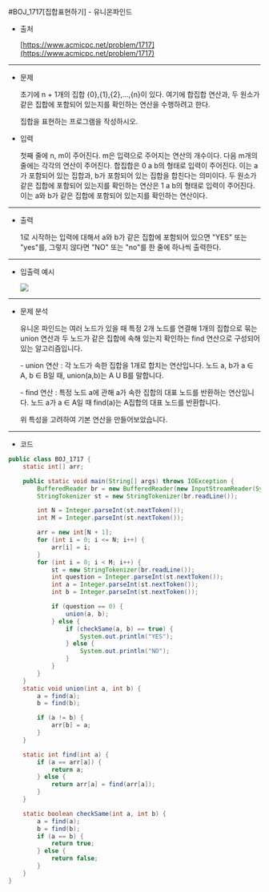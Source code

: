 #BOJ_1717[집합표현하기] - 유니온파인드

-   출처
    
    [https://www.acmicpc.net/problem/1717](https://www.acmicpc.net/problem/1717)
  
---

-   문제
    
    초기에 n + 1개의 집합 {0},{1},{2},…,{n}이 있다. 여기에 합집합 연산과, 두 원소가 같은 집합에 포함되어 있는지를 확인하는 연산을 수행하려고 한다.
    
    집합을 표현하는 프로그램을 작성하시오.
    
-   입력
    
    첫째 줄에 n, m이 주어진다. m은 입력으로 주어지는 연산의 개수이다. 다음 m개의 줄에는 각각의 연산이 주어진다. 합집합은 0 a b의 형태로 입력이 주어진다. 이는 a가 포함되어 있는 집합과, b가 포함되어 있는 집합을 합친다는 의미이다. 두 원소가 같은 집합에 포함되어 있는지를 확인하는 연산은 1 a b의 형태로 입력이 주어진다. 이는 a와 b가 같은 집합에 포함되어 있는지를 확인하는 연산이다.
    
---

-   출력
    
    1로 시작하는 입력에 대해서 a와 b가 같은 집합에 포함되어 있으면 "YES" 또는 "yes"를, 그렇지 않다면 "NO" 또는 "no"를 한 줄에 하나씩 출력한다.
    
---

-   입출력 예시
    
    ![](https://img1.daumcdn.net/thumb/R1280x0/?scode=mtistory2&fname=https%3A%2F%2Fblog.kakaocdn.net%2Fdn%2FN0e4p%2FbtsdZp0nQaN%2FRbb7ijpJugWMgPIyiFaKK0%2Fimg.png)
    
---

-   문제 분석
    
    유니온 파인드는 여러 노드가 있을 때 특정 2개 노드를 연결해 1개의 집합으로 묶는 union 연산과 두 노드가 같은 집합에 속해 있는지 확인하는 find 연산으로 구성되어 있는 알고리즘입니다.
    
    \- union 연산 : 각 노드가 속한 집합을 1개로 합치는 연산입니다. 노드 a, b가 a ∈ A, b ∈ B일 때, union(a,b)는 A U B를 말합니다.
    
    \- find 연산 : 특정 노드 a에 관해 a가 속한 집합의 대표 노드를 반환하는 연산입니다. 노드 a가 a ∈ A일 때 find(a)는 A집합의 대표 노드를 반환합니다.
    
    위 특성을 고려하여 기본 연산을 만들어보았습니다.
    
---

-   코드
    
```java
public class BOJ_1717 {
    static int[] arr;

    public static void main(String[] args) throws IOException {
        BufferedReader br = new BufferedReader(new InputStreamReader(System.in));
        StringTokenizer st = new StringTokenizer(br.readLine());

        int N = Integer.parseInt(st.nextToken());
        int M = Integer.parseInt(st.nextToken());

        arr = new int[N + 1];
        for (int i = 0; i <= N; i++) {
            arr[i] = i;
        }
        for (int i = 0; i < M; i++) {
            st = new StringTokenizer(br.readLine());
            int question = Integer.parseInt(st.nextToken());
            int a = Integer.parseInt(st.nextToken());
            int b = Integer.parseInt(st.nextToken());

            if (question == 0) {
                union(a, b);
            } else {
                if (checkSame(a, b) == true) {
                    System.out.println("YES");
                } else {
                    System.out.println("NO");
                }
            }
        }
    }
    static void union(int a, int b) {
        a = find(a);
        b = find(b);

        if (a != b) {
            arr[b] = a;
        }
    }

    static int find(int a) {
        if (a == arr[a]) {
            return a;
        } else {
            return arr[a] = find(arr[a]);
        }
    }

    static boolean checkSame(int a, int b) {
        a = find(a);
        b = find(b);
        if (a == b) {
            return true;
        } else {
            return false;
        }
    }
}
```